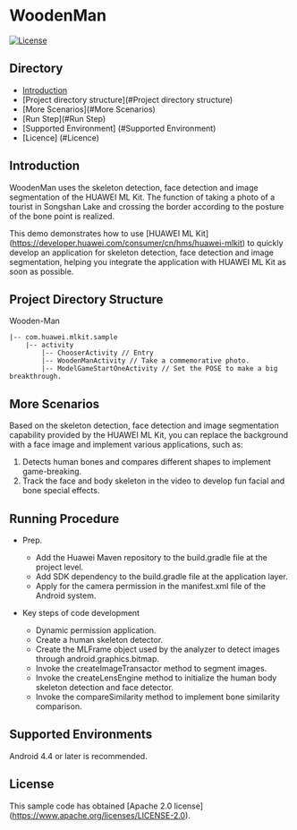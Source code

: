# WoodenMan
[![License](https://img.shields.io/badge/Docs-hmsguides-brightgreen)](https://developer.huawei.com/consumer/cn/doc/development/HMS-Guides/ml-introduction-4)

## Directory

* [Introduction](#Introduction)
* [Project directory structure](#Project directory structure)
* [More Scenarios](#More Scenarios)
* [Run Step](#Run Step)
* [Supported Environment] (#Supported Environment)
* [Licence] (#Licence)


## Introduction
WoodenMan uses the skeleton detection, face detection and image segmentation of the HUAWEI ML Kit. The function of taking a photo of a tourist in Songshan Lake and crossing the border according to the posture of the bone point is realized.

This demo demonstrates how to use [HUAWEI ML Kit] (https://developer.huawei.com/consumer/cn/hms/huawei-mlkit) to quickly develop an application for skeleton detection, face detection and image segmentation, helping you integrate the application with HUAWEI ML Kit as soon as possible.

## Project Directory Structure
Wooden-Man

    |-- com.huawei.mlkit.sample
        |-- activity
            |-- ChooserActivity // Entry
            |-- WoodenManActivity // Take a commemorative photo.
            |-- ModelGameStartOneActivity // Set the POSE to make a big breakthrough.

## More Scenarios
Based on the skeleton detection, face detection and image segmentation capability provided by the HUAWEI ML Kit, you can replace the background with a face image and implement various applications, such as:
1. Detects human bones and compares different shapes to implement game-breaking.
2. Track the face and body skeleton in the video to develop fun facial and bone special effects.

## Running Procedure
- Prep.
    - Add the Huawei Maven repository to the build.gradle file at the project level.
    - Add SDK dependency to the build.gradle file at the application layer.
    - Apply for the camera permission in the manifest.xml file of the Android system.

- Key steps of code development
    - Dynamic permission application.
    - Create a human skeleton detector.
    - Create the MLFrame object used by the analyzer to detect images through android.graphics.bitmap.
    - Invoke the createImageTransactor method to segment images.
    - Invoke the createLensEngine method to initialize the human body skeleton detection and face detector.
    - Invoke the compareSimilarity method to implement bone similarity comparison.

## Supported Environments
Android 4.4 or later is recommended.

## License
This sample code has obtained [Apache 2.0 license] (https://www.apache.org/licenses/LICENSE-2.0).
